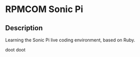 # RPMCOM Sonic Pi

## Description

Learning the Sonic Pi live coding environment, based on Ruby.

doot doot


